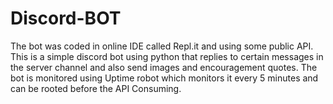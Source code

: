 # Discord-BOT 
The bot was coded in online IDE called Repl.it and using some public API.
This is a simple discord bot using python that replies to certain messages in the server channel and also send images and encouragement quotes. The bot is monitored using Uptime robot which monitors it every 5 minutes and can be rooted before the API Consuming.
